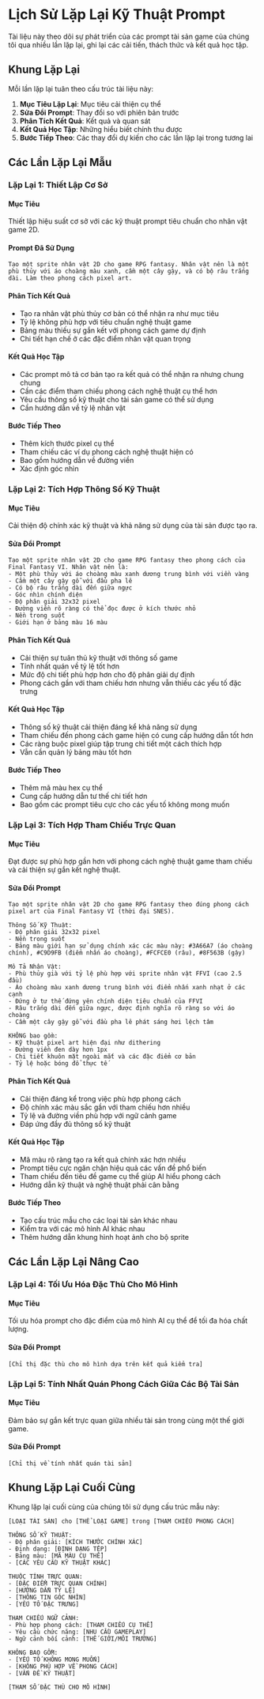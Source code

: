 # Lịch Sử Lặp Lại Kỹ Thuật Prompt

Tài liệu này theo dõi sự phát triển của các prompt tài sản game của chúng tôi qua nhiều lần lặp lại, ghi lại các cải tiến, thách thức và kết quả học tập.

## Khung Lặp Lại

Mỗi lần lặp lại tuân theo cấu trúc tài liệu này:

1. **Mục Tiêu Lặp Lại**: Mục tiêu cải thiện cụ thể
2. **Sửa Đổi Prompt**: Thay đổi so với phiên bản trước
3. **Phân Tích Kết Quả**: Kết quả và quan sát
4. **Kết Quả Học Tập**: Những hiểu biết chính thu được
5. **Bước Tiếp Theo**: Các thay đổi dự kiến cho các lần lặp lại trong tương lai

## Các Lần Lặp Lại Mẫu

### Lặp Lại 1: Thiết Lập Cơ Sở

#### Mục Tiêu
Thiết lập hiệu suất cơ sở với các kỹ thuật prompt tiêu chuẩn cho nhân vật game 2D.

#### Prompt Đã Sử Dụng
```
Tạo một sprite nhân vật 2D cho game RPG fantasy. Nhân vật nên là một phù thủy với áo choàng màu xanh, cầm một cây gậy, và có bộ râu trắng dài. Làm theo phong cách pixel art.
```

#### Phân Tích Kết Quả
- Tạo ra nhân vật phù thủy cơ bản có thể nhận ra như mục tiêu
- Tỷ lệ không phù hợp với tiêu chuẩn nghệ thuật game
- Bảng màu thiếu sự gắn kết với phong cách game dự định
- Chi tiết hạn chế ở các đặc điểm nhân vật quan trọng

#### Kết Quả Học Tập
- Các prompt mô tả cơ bản tạo ra kết quả có thể nhận ra nhưng chung chung
- Cần các điểm tham chiếu phong cách nghệ thuật cụ thể hơn
- Yêu cầu thông số kỹ thuật cho tài sản game có thể sử dụng
- Cần hướng dẫn về tỷ lệ nhân vật

#### Bước Tiếp Theo
- Thêm kích thước pixel cụ thể
- Tham chiếu các ví dụ phong cách nghệ thuật hiện có
- Bao gồm hướng dẫn về đường viền
- Xác định góc nhìn

### Lặp Lại 2: Tích Hợp Thông Số Kỹ Thuật

#### Mục Tiêu
Cải thiện độ chính xác kỹ thuật và khả năng sử dụng của tài sản được tạo ra.

#### Sửa Đổi Prompt
```
Tạo một sprite nhân vật 2D cho game RPG fantasy theo phong cách của Final Fantasy VI. Nhân vật nên là:
- Một phù thủy với áo choàng màu xanh dương trung bình với viền vàng
- Cầm một cây gậy gỗ với đầu pha lê
- Có bộ râu trắng dài đến giữa ngực
- Góc nhìn chính diện
- Độ phân giải 32x32 pixel
- Đường viền rõ ràng có thể đọc được ở kích thước nhỏ
- Nền trong suốt
- Giới hạn ở bảng màu 16 màu
```

#### Phân Tích Kết Quả
- Cải thiện sự tuân thủ kỹ thuật với thông số game
- Tính nhất quán về tỷ lệ tốt hơn
- Mức độ chi tiết phù hợp hơn cho độ phân giải dự định
- Phong cách gần với tham chiếu hơn nhưng vẫn thiếu các yếu tố đặc trưng

#### Kết Quả Học Tập
- Thông số kỹ thuật cải thiện đáng kể khả năng sử dụng
- Tham chiếu đến phong cách game hiện có cung cấp hướng dẫn tốt hơn
- Các ràng buộc pixel giúp tập trung chi tiết một cách thích hợp
- Vẫn cần quản lý bảng màu tốt hơn

#### Bước Tiếp Theo
- Thêm mã màu hex cụ thể
- Cung cấp hướng dẫn tư thế chi tiết hơn
- Bao gồm các prompt tiêu cực cho các yếu tố không mong muốn

### Lặp Lại 3: Tích Hợp Tham Chiếu Trực Quan

#### Mục Tiêu
Đạt được sự phù hợp gần hơn với phong cách nghệ thuật game tham chiếu và cải thiện sự gắn kết nghệ thuật.

#### Sửa Đổi Prompt
```
Tạo một sprite nhân vật 2D cho game RPG fantasy theo đúng phong cách pixel art của Final Fantasy VI (thời đại SNES).

Thông Số Kỹ Thuật:
- Độ phân giải 32x32 pixel
- Nền trong suốt
- Bảng màu giới hạn sử dụng chính xác các màu này: #3A66A7 (áo choàng chính), #C9D9FB (điểm nhấn áo choàng), #FCFCE0 (râu), #8F563B (gậy)

Mô Tả Nhân Vật:
- Phù thủy già với tỷ lệ phù hợp với sprite nhân vật FFVI (cao 2.5 đầu)
- Áo choàng màu xanh dương trung bình với điểm nhấn xanh nhạt ở các cạnh
- Đứng ở tư thế đứng yên chính diện tiêu chuẩn của FFVI
- Râu trắng dài đến giữa ngực, được định nghĩa rõ ràng so với áo choàng
- Cầm một cây gậy gỗ với đầu pha lê phát sáng hơi lệch tâm

KHÔNG bao gồm:
- Kỹ thuật pixel art hiện đại như dithering
- Đường viền đen dày hơn 1px
- Chi tiết khuôn mặt ngoài mắt và các đặc điểm cơ bản
- Tỷ lệ hoặc bóng đổ thực tế
```

#### Phân Tích Kết Quả
- Cải thiện đáng kể trong việc phù hợp phong cách
- Độ chính xác màu sắc gần với tham chiếu hơn nhiều
- Tỷ lệ và đường viền phù hợp với ngữ cảnh game
- Đáp ứng đầy đủ thông số kỹ thuật

#### Kết Quả Học Tập
- Mã màu rõ ràng tạo ra kết quả chính xác hơn nhiều
- Prompt tiêu cực ngăn chặn hiệu quả các vấn đề phổ biến
- Tham chiếu đến tiêu đề game cụ thể giúp AI hiểu phong cách
- Hướng dẫn kỹ thuật và nghệ thuật phải cân bằng

#### Bước Tiếp Theo
- Tạo cấu trúc mẫu cho các loại tài sản khác nhau
- Kiểm tra với các mô hình AI khác nhau
- Thêm hướng dẫn khung hình hoạt ảnh cho bộ sprite

## Các Lần Lặp Lại Nâng Cao

### Lặp Lại 4: Tối Ưu Hóa Đặc Thù Cho Mô Hình

#### Mục Tiêu
Tối ưu hóa prompt cho đặc điểm của mô hình AI cụ thể để tối đa hóa chất lượng.

#### Sửa Đổi Prompt
```
[Chỉ thị đặc thù cho mô hình dựa trên kết quả kiểm tra]
```

### Lặp Lại 5: Tính Nhất Quán Phong Cách Giữa Các Bộ Tài Sản

#### Mục Tiêu
Đảm bảo sự gắn kết trực quan giữa nhiều tài sản trong cùng một thế giới game.

#### Sửa Đổi Prompt
```
[Chỉ thị về tính nhất quán tài sản]
```

## Khung Lặp Lại Cuối Cùng

Khung lặp lại cuối cùng của chúng tôi sử dụng cấu trúc mẫu này:

```
[LOẠI TÀI SẢN] cho [THỂ LOẠI GAME] trong [THAM CHIẾU PHONG CÁCH]

THÔNG SỐ KỸ THUẬT:
- Độ phân giải: [KÍCH THƯỚC CHÍNH XÁC]
- Định dạng: [ĐỊNH DẠNG TỆP]
- Bảng màu: [MÃ MÀU CỤ THỂ]
- [CÁC YÊU CẦU KỸ THUẬT KHÁC]

THUỘC TÍNH TRỰC QUAN:
- [ĐẶC ĐIỂM TRỰC QUAN CHÍNH]
- [HƯỚNG DẪN TỶ LỆ]
- [THÔNG TIN GÓC NHÌN]
- [YẾU TỐ ĐẶC TRƯNG]

THAM CHIẾU NGỮ CẢNH:
- Phù hợp phong cách: [THAM CHIẾU CỤ THỂ]
- Yêu cầu chức năng: [NHU CẦU GAMEPLAY]
- Ngữ cảnh bối cảnh: [THẾ GIỚI/MÔI TRƯỜNG]

KHÔNG BAO GỒM:
- [YẾU TỐ KHÔNG MONG MUỐN]
- [KHÔNG PHÙ HỢP VỀ PHONG CÁCH]
- [VẤN ĐỀ KỸ THUẬT]

[THAM SỐ ĐẶC THÙ CHO MÔ HÌNH]
```
